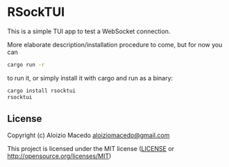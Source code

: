 # RSockTUI

This is a simple TUI app to test a WebSocket connection.

More elaborate description/installation procedure to come, but for now you can

```bash
cargo run -r
```

to run it, or simply install it with cargo and run as a binary:

```bash
cargo install rsocktui
rsocktui
```

## License

Copyright (c) Aloizio Macedo <aloiziomacedo@gmail.com>

This project is licensed under the MIT license ([LICENSE] or <http://opensource.org/licenses/MIT>)

[LICENSE]: ./LICENSE
